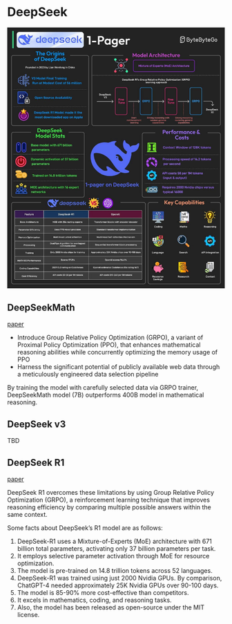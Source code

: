 # DeepSeek

![deepseek_1pager](./imgs/deepseek_1pager.jpg)

## DeepSeekMath

[paper](https://arxiv.org/abs/2402.03300)

- Introduce Group Relative Policy Optimization (GRPO), a variant of Proximal Policy Optimization (PPO), that enhances mathematical reasoning abilities while concurrently optimizing the memory usage of PPO
- Harness the significant potential of publicly available web data through a meticulously engineered data selection pipeline

By training the model with carefully selected data via GRPO trainer, DeepSeekMath model (7B) outperforms 400B model in mathematical reasoning.

## DeepSeek v3

TBD

## DeepSeek R1

[paper](https://arxiv.org/abs/2501.12948)

DeepSeek R1 overcomes these limitations by using Group Relative Policy Optimization (GRPO), a reinforcement learning technique that improves reasoning efficiency by comparing multiple possible answers within the same context.

Some facts about DeepSeek’s R1 model are as follows:

1. DeepSeek-R1 uses a Mixture-of-Experts (MoE) architecture with 671 billion total parameters, activating only 37 billion parameters per task.
2. It employs selective parameter activation through MoE for resource optimization.
3. The model is pre-trained on 14.8 trillion tokens across 52 languages.
4. DeepSeek-R1 was trained using just 2000 Nvidia GPUs. By comparison, ChatGPT-4 needed approximately 25K Nvidia GPUs over 90-100 days.
5. The model is 85-90% more cost-effective than competitors.
6. It excels in mathematics, coding, and reasoning tasks.
7. Also, the model has been released as open-source under the MIT license.


